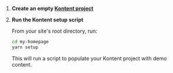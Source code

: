 1. **Create an empty [Kontent project](https://kontent.ai/learn/tutorials/manage-kontent/projects/manage-projects/#a-create-projects)**

2. **Run the Kontent setup script**

   From your site's root directory, run:

   ```sh
   cd my-homepage
   yarn setup
   ```

   This will run a script to populate your Kontent project with demo content.
